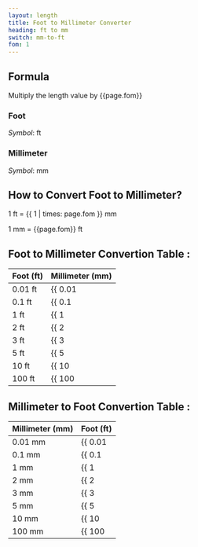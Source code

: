 ```yaml
---
layout: length
title: Foot to Millimeter Converter
heading: ft to mm
switch: mm-to-ft
fom: 1
---
```


## Formula
Multiply the length value by {{page.fom}}

### Foot
*Symbol*: ft

### Millimeter
*Symbol*: mm

## How to Convert Foot to Millimeter?
1 ft = {{ 1 | times: page.fom }} mm

1 mm = {{page.fom}} ft

## Foot to Millimeter Convertion Table :

| Foot (ft) | Millimeter (mm) |
| ---- | ---- |
| 0.01 ft | {{ 0.01 | times: page.fom | round: 5 }} mm |
| 0.1 ft | {{ 0.1 | times: page.fom | round: 5 }} mm |
| 1 ft | {{ 1 | times: page.fom | round: 5 }} mm |
| 2 ft | {{ 2 | times: page.fom | round: 5 }} mm |
| 3 ft | {{ 3 | times: page.fom | round: 5 }} mm |
| 5 ft | {{ 5 | times: page.fom | round: 5 }} mm |
| 10 ft | {{ 10 | times: page.fom | round: 5 }} mm |
| 100 ft | {{ 100 | times: page.fom | round: 5 }} mm |

## Millimeter to Foot Convertion Table :

| Millimeter (mm) | Foot (ft) |
| ---- | ---- |
| 0.01 mm | {{ 0.01 | divided_by: page.fom | round: 5 }} ft |
| 0.1 mm | {{ 0.1 | divided_by: page.fom | round: 5 }} ft |
| 1 mm | {{ 1 | divided_by: page.fom | round: 5 }} ft |
| 2 mm | {{ 2 | divided_by: page.fom | round: 5 }} ft |
| 3 mm | {{ 3 | divided_by: page.fom | round: 5 }} ft |
| 5 mm | {{ 5 | divided_by: page.fom | round: 5 }} ft |
| 10 mm | {{ 10 | divided_by: page.fom | round: 5 }} ft |
| 100 mm | {{ 100 | divided_by: page.fom | round: 5 }} ft |

<script>
selectInput[5].selected = true
selectOutput[2].selected = true
</script>
